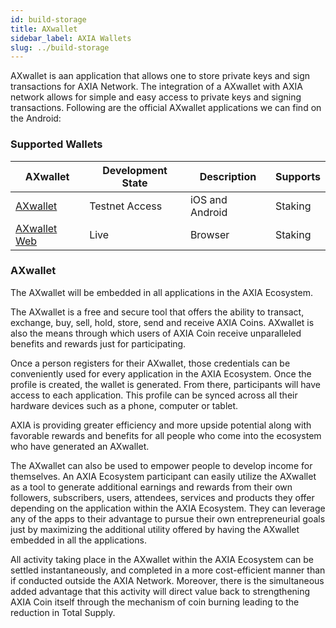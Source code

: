 ```yaml
---
id: build-storage
title: AXwallet
sidebar_label: AXIA Wallets
slug: ../build-storage
---
```


AXwallet is aan application that allows one to store private keys and sign transactions for AXIA Network. The integration of a AXwallet with AXIA network allows for simple and easy access to private keys and signing transactions. Following are the official AXwallet applications we can find on the Android: 

### Supported Wallets
| AXwallet                                                         | Development State | Description       |  Supports |
| ------------------------------------------------------------------- | -----------------| ----------------- |  -------- |
| [AXwallet](https://play.google.com/store/apps/details?id=com.axia.wallet) |Testnet Access              | iOS and Android   |  Staking  |
| [AXwallet Web](https://axscan.test.axiacoin.network/?rpc=wss%3A%2F%2Fwss.test.axiacoin.network#/explorer)         | Live                  | Browser           | Staking  |

### AXwallet

The AXwallet will be embedded in all applications in the AXIA Ecosystem.

The AXwallet is a free and secure tool that offers the ability to transact, exchange, buy, sell, hold, store, send and receive AXIA Coins. AXwallet is also the means through which users of AXIA Coin receive unparalleled benefits and rewards just for participating.

Once a person registers for their AXwallet, those credentials can be conveniently used for every application in the AXIA Ecosystem. Once the profile is created, the wallet is generated. From there, participants will have access to each application. This profile can be synced across all their hardware devices such as a phone, computer or tablet.

AXIA is providing greater efficiency and more upside potential along with favorable rewards and benefits for all people who come into the ecosystem who have generated an AXwallet.

The AXwallet can also be used to empower people to develop income for themselves. An AXIA Ecosystem participant can easily utilize the AXwallet as a tool to generate additional earnings and rewards from their own followers, subscribers, users, attendees, services and products they offer depending on the application within the AXIA Ecosystem. They can leverage any of the apps to their advantage to pursue their own entrepreneurial goals just by maximizing the additional utility offered by having the AXwallet embedded in all the applications.

All activity taking place in the AXwallet within the AXIA Ecosystem can be settled instantaneously, and completed in a more cost-efficient manner than if conducted outside the AXIA Network. Moreover, there is the simultaneous added advantage that this activity will direct value back to strengthening AXIA Coin itself through the mechanism of coin burning leading to the reduction in Total Supply.





